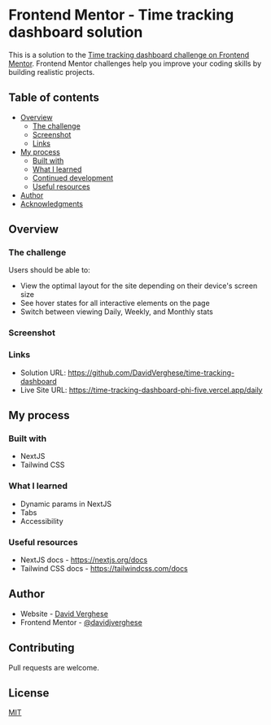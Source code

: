 # Frontend Mentor - Time tracking dashboard solution

This is a solution to the [Time tracking dashboard challenge on Frontend Mentor](https://www.frontendmentor.io/challenges/time-tracking-dashboard-UIQ7167Jw). Frontend Mentor challenges help you improve your coding skills by building realistic projects. 

## Table of contents

- [Overview](#overview)
  - [The challenge](#the-challenge)
  - [Screenshot](#screenshot)
  - [Links](#links)
- [My process](#my-process)
  - [Built with](#built-with)
  - [What I learned](#what-i-learned)
  - [Continued development](#continued-development)
  - [Useful resources](#useful-resources)
- [Author](#author)
- [Acknowledgments](#acknowledgments)


## Overview

### The challenge

Users should be able to:

- View the optimal layout for the site depending on their device's screen size
- See hover states for all interactive elements on the page
- Switch between viewing Daily, Weekly, and Monthly stats

### Screenshot



### Links

- Solution URL: https://github.com/DavidVerghese/time-tracking-dashboard
- Live Site URL: https://time-tracking-dashboard-phi-five.vercel.app/daily 

## My process

### Built with

- NextJS 
- Tailwind CSS

### What I learned

- Dynamic params in NextJS
- Tabs 
- Accessibility 

### Useful resources

- NextJS docs - https://nextjs.org/docs
- Tailwind CSS docs - https://tailwindcss.com/docs


## Author

- Website - [David Verghese](https://davidverghese.surge.sh/)
- Frontend Mentor - [@davidjverghese](https://www.frontendmentor.io/profile/davidjverghese)

## Contributing

Pull requests are welcome.

## License

[MIT](https://choosealicense.com/licenses/mit/)
